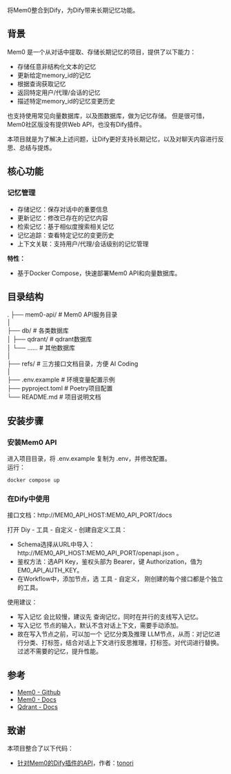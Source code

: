 将Mem0整合到Dify，为Dify带来长期记忆功能。

## 背景
Mem0 是一个从对话中提取、存储长期记忆的项目，提供了以下能力：
- 存储任意非结构化文本的记忆
- 更新给定memory_id的记忆
- 根据查询获取记忆
- 返回特定用户/代理/会话的记忆
- 描述特定memory_id的记忆变更历史

也支持使用常见向量数据库，以及图数据库，做为记忆存储。
但是很可惜，Mem0社区版没有提供Web API，也没有Dify插件。

本项目就是为了解决上述问题，让Dify更好支持长期记忆，以及对聊天内容进行反思、总结与提炼。    
## 核心功能
### 记忆管理
- 存储记忆：保存对话中的重要信息
- 更新记忆：修改已存在的记忆内容
- 检索记忆：基于相似度搜索相关记忆
- 记忆追踪：查看特定记忆的变更历史
- 上下文关联：支持用户/代理/会话级别的记忆管理

**特性：**
- 基于Docker Compose，快速部署Mem0 API和向量数据库。

## 目录结构
.
├── mem0-api/               # Mem0 API服务目录   
│     
├── db/                     # 各类数据库  
│   ├── qdrant/             # qdrant数据库  
│   └── ......              # 其他数据库  
│  
├── refs/                   # 三方接口文档目录，方便 AI Coding  
│  
├── .env.example            # 环境变量配置示例  
├── pyproject.toml          # Poetry项目配置  
└── README.md               # 项目说明文档  

## 安装步骤
### 安装Mem0 API
进入项目目录，将 .env.example 复制为 .env，并修改配置。  
运行：  
```
docker compose up
```
### 在Dify中使用
接口文档：http://MEM0_API_HOST:MEM0_API_PORT/docs   

打开 Diy - 工具 - 自定义 - 创建自定义工具：
- Schema选择从URL中导入： http://MEM0_API_HOST:MEM0_API_PORT/openapi.json 。
- 鉴权方法：选API Key，鉴权头部为 Bearer，键 Authorization，值为 EM0_API_AUTH_KEY。  
- 在Workflow中，添加节点，选 工具 - 自定义， 刚创建的每个接口都是个独立的工具。  

使用建议：  
- 写入记忆 会比较慢，建议先 查询记忆，同时在并行的支线写入记忆。 
- 写入记忆 节点的输入，默认不含对话上下文，需要手动添加。  
- 故在写入节点之前，可以加一个 记忆分类及推理 LLM节点，从而：对记忆进行分类、打标签，结合对话上下文进行反思推理，打标签。对代词进行替换。过滤不需要的记忆，提升性能。 

## 参考
- [Mem0 - Github](https://github.com/mem0ai/mem0)
- [Mem0 - Docs ](https://docs.mem0.ai/overview)
- [Qdrant - Docs](https://qdrant.tech/documentation/)

## 致谢
本项目整合了以下代码：
- [针对Mem0的Dify插件的API](https://github.com/tonori/mem0ai-api)，作者：[tonori](https://github.com/tonori)
